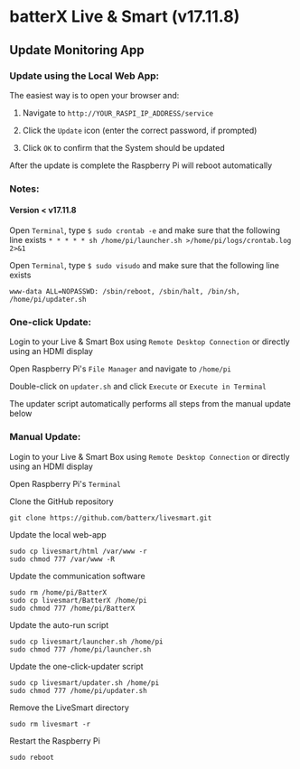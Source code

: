 # batterX Live & Smart (v17.11.8)

## Update Monitoring App

### Update using the Local Web App:

The easiest way is to open your browser and:

1. Navigate to `http://YOUR_RASPI_IP_ADDRESS/service`

2. Click the `Update` icon (enter the correct password, if prompted)

3. Click `OK` to confirm that the System should be updated

After the update is complete the Raspberry Pi will reboot automatically

### Notes:

#### Version < v17.11.8

Open `Terminal`, type `$ sudo crontab -e` and make sure that the following line exists
```* * * * * sh /home/pi/launcher.sh >/home/pi/logs/crontab.log 2>&1```

Open `Terminal`, type `$ sudo visudo` and make sure that the following line exists
```
www-data ALL=NOPASSWD: /sbin/reboot, /sbin/halt, /bin/sh, /home/pi/updater.sh
```

### One-click Update:

Login to your Live & Smart Box using `Remote Desktop Connection` or directly using an HDMI display

Open Raspberry Pi's `File Manager` and navigate to `/home/pi`

Double-click on `updater.sh` and click `Execute` or `Execute in Terminal`

The updater script automatically performs all steps from the manual update below

### Manual Update:

Login to your Live & Smart Box using `Remote Desktop Connection` or directly using an HDMI display

Open Raspberry Pi's `Terminal`

Clone the GitHub repository
```
git clone https://github.com/batterx/livesmart.git
```

Update the local web-app
```
sudo cp livesmart/html /var/www -r
sudo chmod 777 /var/www -R
```

Update the communication software
```
sudo rm /home/pi/BatterX
sudo cp livesmart/BatterX /home/pi
sudo chmod 777 /home/pi/BatterX
```

Update the auto-run script
```
sudo cp livesmart/launcher.sh /home/pi
sudo chmod 777 /home/pi/launcher.sh
```

Update the one-click-updater script
```
sudo cp livesmart/updater.sh /home/pi
sudo chmod 777 /home/pi/updater.sh
```

Remove the LiveSmart directory
```
sudo rm livesmart -r
```

Restart the Raspberry Pi
```
sudo reboot
```
